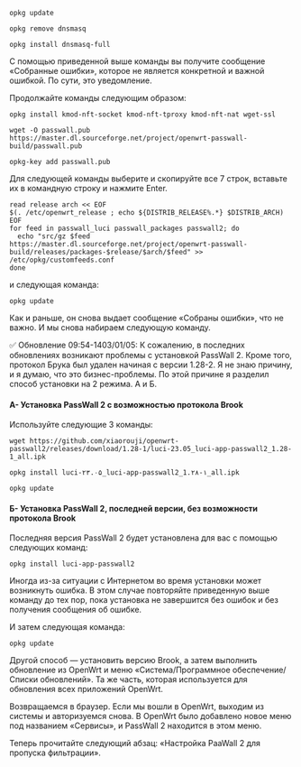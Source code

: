 ```shell
opkg update
```

```shell
opkg remove dnsmasq
```

```shell
opkg install dnsmasq-full
```

С помощью приведенной выше команды вы получите сообщение «Собранные ошибки», которое не является конкретной и важной ошибкой. По сути, это уведомление.

Продолжайте команды следующим образом:

```
opkg install kmod-nft-socket kmod-nft-tproxy kmod-nft-nat wget-ssl
```

```shell
wget -O passwall.pub https://master.dl.sourceforge.net/project/openwrt-passwall-build/passwall.pub
```

```shell
opkg-key add passwall.pub
```

Для следующей команды выберите и скопируйте все 7 строк, вставьте их в командную строку и нажмите Enter.

```shell
read release arch << EOF
$(. /etc/openwrt_release ; echo ${DISTRIB_RELEASE%.*} $DISTRIB_ARCH)
EOF
for feed in passwall_luci passwall_packages passwall2; do
  echo "src/gz $feed https://master.dl.sourceforge.net/project/openwrt-passwall-build/releases/packages-$release/$arch/$feed" >> /etc/opkg/customfeeds.conf
done
```

и следующая команда:

```shell
opkg update
```

Как и раньше, он снова выдает сообщение «Собраны ошибки», что не важно. И мы снова набираем следующую команду.

✅ Обновление 09:54-1403/01/05: К сожалению, в последних обновлениях возникают проблемы с установкой PassWall 2. Кроме того, протокол Брука был удален начиная с версии 1.28-2. Я не знаю причину, и я думаю, что это бизнес-проблемы. По этой причине я разделил способ установки на 2 режима. А и Б.

#### А- Установка PassWall 2 с возможностью протокола Brook

Используйте следующие 3 команды:

```shell
wget https://github.com/xiaorouji/openwrt-passwall2/releases/download/1.28-1/luci-23.05_luci-app-passwall2_1.28-1_all.ipk
```

```
opkg install luci-۲۳.۰۵_luci-app-passwall2_1.۲۸-۱_all.ipk
```

```
opkg update
```

#### Б- Установка PassWall 2, последней версии, без возможности протокола Brook

Последняя версия PassWall 2 будет установлена ​​для вас с помощью следующих команд:

```shell
opkg install luci-app-passwall2
```

Иногда из-за ситуации с Интернетом во время установки может возникнуть ошибка. В этом случае повторяйте приведенную выше команду до тех пор, пока установка не завершится без ошибок и без получения сообщения об ошибке.

И затем следующая команда:

```
opkg update
```

Другой способ — установить версию Brook, а затем выполнить обновление из OpenWrt и меню «Система/Программное обеспечение/Списки обновлений». Та же часть, которая используется для обновления всех приложений OpenWrt.

Возвращаемся в браузер. Если мы вошли в OpenWrt, выходим из системы и авторизуемся снова. В OpenWrt было добавлено новое меню под названием «Сервисы», и PassWall 2 находится в этом меню.

Теперь прочитайте следующий абзац: «Настройка PaaWall 2 для пропуска фильтрации».